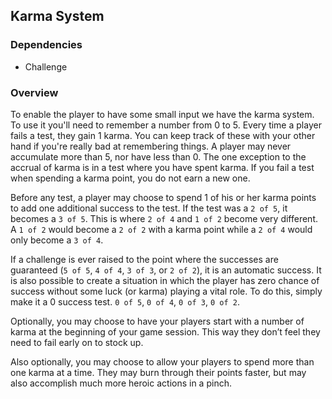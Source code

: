 ## Karma System

### Dependencies

- Challenge

### Overview

To enable the player to have some small input we have the karma system. To use it you'll need to remember a number from 0 to 5. Every time a player fails a test, they gain 1 karma. You can keep track of these with your other hand if you're really bad at remembering things. A player may never accumulate more than 5, nor have less than 0. The one exception to the accrual of karma is in a test where you have spent karma. If you fail a test when spending a karma point, you do not earn a new one.

Before any test, a player may choose to spend 1 of his or her karma points to add one additional success to the test. If the test was a `2 of 5`, it becomes a `3 of 5`. This is where `2 of 4` and `1 of 2` become very different. A `1 of 2` would become a `2 of 2` with a karma point while a `2 of 4` would only become a `3 of 4`. 

If a challenge is ever raised to the point where the successes are guaranteed (`5 of 5`, `4 of 4`, `3 of 3`, or `2 of 2`), it is an automatic success. It is also possible to create a situation in which the player has zero chance of success without some luck (or karma) playing a vital role. To do this, simply make it a 0 success test. `0 of 5`, `0 of 4`, `0 of 3`, `0 of 2`.

Optionally, you may choose to have your players start with a number of karma at the beginning of your game session. This way they don’t feel they need to fail early on to stock up.

Also optionally, you may choose to allow your players to spend more than one karma at a time. They may burn through their points faster, but may also accomplish much more heroic actions in a pinch.
